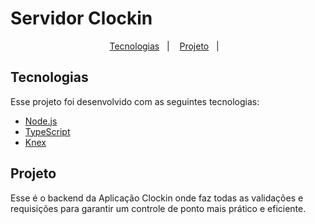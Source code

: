 # Servidor Clockin

<p align="center">
  <a href="#-tecnologias">Tecnologias</a>&nbsp;&nbsp;&nbsp;|&nbsp;&nbsp;&nbsp;
  <a href="#-projeto">Projeto</a>&nbsp;&nbsp;&nbsp;|&nbsp;&nbsp;&nbsp;
</p>

## Tecnologias

Esse projeto foi desenvolvido com as seguintes tecnologias:

- [Node.js](https://nodejs.org/en/)
- [TypeScript](https://www.typescriptlang.org/)
- [Knex](http://knexjs.org/)

## Projeto

Esse é o backend da Aplicação Clockin onde faz todas as validações e requisições para garantir um controle de ponto mais prático e eficiente.
